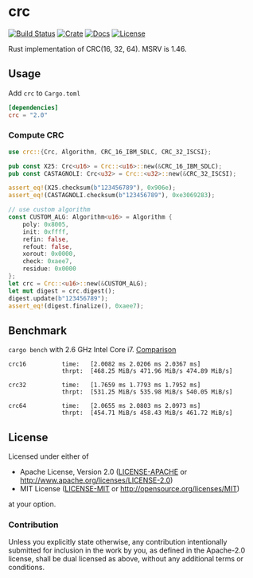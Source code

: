 # crc

[![Build Status](https://travis-ci.org/mrhooray/crc-rs.svg?branch=master)](https://travis-ci.org/mrhooray/crc-rs)
[![Crate](https://img.shields.io/crates/v/crc.svg)](https://crates.io/crates/crc)
[![Docs](https://docs.rs/crc/badge.svg)](https://docs.rs/crc)
[![License](https://img.shields.io/crates/l/crc.svg?maxAge=2592000)](https://github.com/mrhooray/crc-rs#license)

Rust implementation of CRC(16, 32, 64). MSRV is 1.46.

## Usage
Add `crc` to `Cargo.toml`
```toml
[dependencies]
crc = "2.0"
```

### Compute CRC

```rust
use crc::{Crc, Algorithm, CRC_16_IBM_SDLC, CRC_32_ISCSI};

pub const X25: Crc<u16> = Crc::<u16>::new(&CRC_16_IBM_SDLC);
pub const CASTAGNOLI: Crc<u32> = Crc::<u32>::new(&CRC_32_ISCSI);

assert_eq!(X25.checksum(b"123456789"), 0x906e);
assert_eq!(CASTAGNOLI.checksum(b"123456789"), 0xe3069283);

// use custom algorithm
const CUSTOM_ALG: Algorithm<u16> = Algorithm {
    poly: 0x8005,
    init: 0xffff,
    refin: false,
    refout: false,
    xorout: 0x0000,
    check: 0xaee7,
    residue: 0x0000
};
let crc = Crc::<u16>::new(&CUSTOM_ALG);
let mut digest = crc.digest();
digest.update(b"123456789");
assert_eq!(digest.finalize(), 0xaee7);
```

## Benchmark

`cargo bench` with 2.6 GHz Intel Core i7. [Comparison](http://create.stephan-brumme.com/crc32/)
```
crc16          time:   [2.0082 ms 2.0206 ms 2.0367 ms]
               thrpt:  [468.25 MiB/s 471.96 MiB/s 474.89 MiB/s]

crc32          time:   [1.7659 ms 1.7793 ms 1.7952 ms]
               thrpt:  [531.25 MiB/s 535.98 MiB/s 540.05 MiB/s]

crc64          time:   [2.0655 ms 2.0803 ms 2.0973 ms]
               thrpt:  [454.71 MiB/s 458.43 MiB/s 461.72 MiB/s]
```

## License

Licensed under either of

 * Apache License, Version 2.0 ([LICENSE-APACHE](LICENSE-APACHE) or http://www.apache.org/licenses/LICENSE-2.0)
 * MIT License ([LICENSE-MIT](LICENSE-MIT) or http://opensource.org/licenses/MIT)

at your option.

### Contribution

Unless you explicitly state otherwise, any contribution intentionally submitted
for inclusion in the work by you, as defined in the Apache-2.0 license, shall be dual licensed as above, without any
additional terms or conditions.
